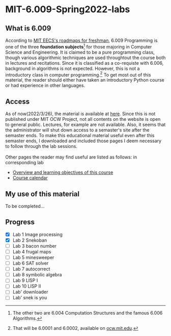 # MIT-6.009-Spring2022-labs

## What is 6.009
According to [MIT EECS's roadmaps for freshman](https://www.eecs.mit.edu/docs/ug/freshman_roadmaps.pdf), 6.009 Programming is one of the three **foundation subjects**[^1]
for those majoring in Computer Science and Engineering. It is claimed to be a pure programming class, though various algorithmic techniques are used throughtout the course both in
lectures and recitations. Since it is classified as a co-requiste with 6.006, background in algorithms is not expected. However, this is not a introductory class in computer
programming.[^2] To get most out of this material, the reader should either have taken an introductory Python course or had experience in other languages.

## Access
As of now(2022/3/26), the material is available at [here](https://py.mit.edu/spring22). Since this is not published under MIT OCW Project, not all contents on the website is 
open to general public. Lectures, for example are not available. Also, it seems that the administrator will shut down access to a semaster's site after the 
semaster ends. To make this educational material useful even after this semaster ends, I downloaded and included those pages I deem necessary to follow through the lab 
sessions. \
\
Other pages the reader may find useful are listed as follows: in corresponding lab
- [Overview and learning objectives of this course](https://github.com/nilumbra/MIT-6.009-Spring2022-labs/blob/master/Basic%20Course%20Information%20_%206.009%20Spring%202022.pdf)
- [Course calendar](https://github.com/nilumbra/MIT-6.009-Spring2022-labs/blob/master/6.009%20Spring%202022.pdf)

## My use of this material
To be completed...

## Progress 
- [x] Lab 1 Image processing
- [x] Lab 2 Snekoban 
- [ ] Lab 3 bacon number
- [ ] Lab 4 frugal maps
- [ ] Lab 5 minesweeper
- [ ] Lab 6 SAT solver
- [ ] Lab 7 autocorrect
- [ ] Lab 8 symbolic algebra
- [ ] Lab 9 LISP I
- [ ] Lab 10 LISP II
- [ ] Lab' downloader
- [ ] Lab' snek is you 

[^1]: The other two are 6.004 Computation Structures and the famous 6.006 Algorithms.
[^2]: That will be 6.0001 and 6.0002, available on [ocw.mit.edu](ocw.mit.edu).
